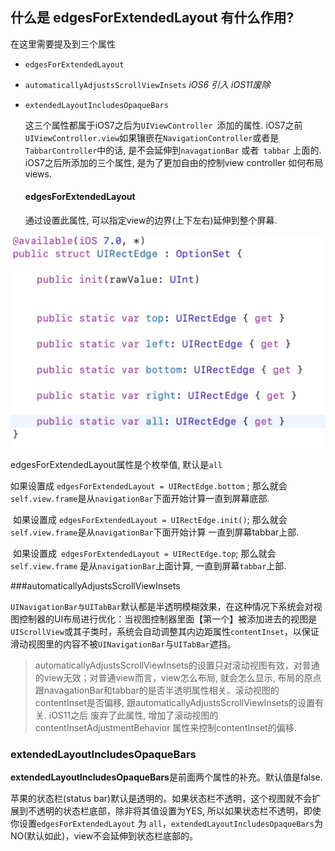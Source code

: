 ## 什么是 edgesForExtendedLayout 有什么作用?

在这里需要提及到三个属性

- `edgesForExtendedLayout` 

-  `automaticallyAdjustsScrollViewInsets`   *iOS6 引入 iOS11废除*

- `extendedLayoutIncludesOpaqueBars`

  这三个属性都属于iOS7之后为`UIViewController `添加的属性. iOS7之前 `UIViewController.view`如果镶嵌在`NavigationController`或者是`TabbarController`中的话, 是不会延伸到`navagationBar` 或者` tabbar` 上面的. iOS7之后所添加的三个属性, 是为了更加自由的控制view controller 如何布局 views.

  #### edgesForExtendedLayout

  通过设置此属性, 可以指定view的边界(上下左右)延伸到整个屏幕.

![eg](./1.png)

edgesForExtendedLayout属性是个枚举值, 默认是`all` 

如果设置成 `edgesForExtendedLayout = UIRectEdge.bottom` ; 那么就会`self.view.frame`是从`navigationBar`下面开始计算一直到屏幕底部.

​	如果设置成 `edgesForExtendedLayout = UIRectEdge.init()`; 那么就会`self.view.frame`是从`navigationBar`下面开始计算 一直到屏幕tabbar上部.

​	如果设置成` edgesForExtendedLayout = UIRectEdge.top`; 那么就会`self.view.frame` 是从`navigationBar`上面计算, 一直到屏幕`tabbar`上部. 



###automaticallyAdjustsScrollViewInsets

`UINavigationBar与UITabBar`默认都是半透明模糊效果，在这种情况下系统会对视图控制器的UI布局进行优化：当视图控制器里面【第一个】被添加进去的视图是`UIScrollView`或其子类时，系统会自动调整其内边距属性`contentInset`，以保证滑动视图里的内容不被`UINavigationBar`与`UITabBar`遮挡。



> automaticallyAdjustsScrollViewInsets的设置只对滚动视图有效，对普通的view无效；对普通view而言，view怎么布局, 就会怎么显示, 布局的原点跟navagationBar和tabbar的是否半透明属性相关。滚动视图的contentInset是否偏移, 跟automaticallyAdjustsScrollViewInsets的设置有关. iOS11之后 废弃了此属性, 增加了滚动视图的contentInsetAdjustmentBehavior 属性来控制contentInset的偏移.





### extendedLayoutIncludesOpaqueBars

**extendedLayoutIncludesOpaqueBars**是前面两个属性的补充。默认值是false. 

苹果的状态栏(status bar)默认是透明的。如果状态栏不透明，这个视图就不会扩展到不透明的状态栏底部，除非将其值设置为YES, 所以如果状态栏不透明，即使你设置`edgesForExtendedLayout` 为 `all`，`extendedLayoutIncludesOpaqueBars`为NO(默认如此)，view不会延伸到状态栏底部的。

